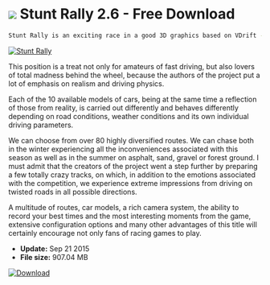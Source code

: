 # ![](https://cdn.softexe.net/static/icon/win.gif) Stunt Rally 2.6 - Free Download

```sh
Stunt Rally is an exciting race in a good 3D graphics based on VDrift - the famous open source car racing simulator.
```
[![Stunt Rally](https://gallery.dpcdn.pl/imgc/Tools/63358/g_-_420x350_1.5_-_x20151106115614_0.jpg)](https://softexe.net/win/games-entertainment/race/stunt-rally:pbcRR.html)

This position is a treat not only for amateurs of fast driving, but also lovers of total madness behind the wheel, because the authors of the project put a lot of emphasis on realism and driving physics.
 
 Each of the 10 available models of cars, being at the same time a reflection of those from reality, is carried out differently and behaves differently depending on road conditions, weather conditions and its own individual driving parameters.
 
 We can choose from over 80 highly diversified routes. We can chase both in the winter experiencing all the inconveniences associated with this season as well as in the summer on asphalt, sand, gravel or forest ground. I must admit that the creators of the project went a step further by preparing a few totally crazy tracks, on which, in addition to the emotions associated with the competition, we experience extreme impressions from driving on twisted roads in all possible directions.
 
 A multitude of routes, car models, a rich camera system, the ability to record your best times and the most interesting moments from the game, extensive configuration options and many other advantages of this title will certainly encourage not only fans of racing games to play.


- **Update:** Sep 21 2015
- **File size:** 907.04 MB

[![Download](https://cdn.softexe.net/static/img/download.png)](https://softexe.net/win/games-entertainment/race/stunt-rally:pbcRR.html)

